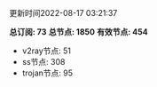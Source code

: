 更新时间2022-08-17 03:21:37

**总订阅: 73**
**总节点: 1850**
**有效节点: 454**
- v2ray节点: 51
- ss节点: 308
- trojan节点: 95
